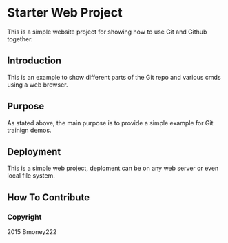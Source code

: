 # Starter Web Project

This is a simple website project for showing how to use Git and Github together.

## Introduction
This is an example to show different parts of the Git repo and various cmds
using a web browser.

## Purpose

As stated above, the main purpose is to provide a simple example for Git
trainign demos.

## Deployment
This is a simple web project, deploment can be on any web server or even
local file system.

## How To Contribute

### Copyright

2015 Bmoney222
